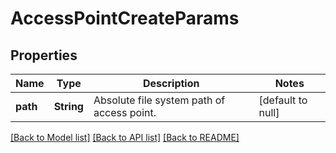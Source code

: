 # AccessPointCreateParams

## Properties
Name | Type | Description | Notes
------------ | ------------- | ------------- | -------------
**path** | **String** | Absolute file system path of access point. | [default to null]

[[Back to Model list]](../README.md#documentation-for-models) [[Back to API list]](../README.md#documentation-for-api-endpoints) [[Back to README]](../README.md)


